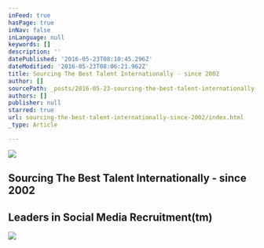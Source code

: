 ```yaml
---
inFeed: true
hasPage: true
inNav: false
inLanguage: null
keywords: []
description: ''
datePublished: '2016-05-23T08:10:45.296Z'
dateModified: '2016-05-23T08:06:21.962Z'
title: Sourcing The Best Talent Internationally - since 2002
author: []
sourcePath: _posts/2016-05-23-sourcing-the-best-talent-internationally-since-2002.md
authors: []
publisher: null
starred: true
url: sourcing-the-best-talent-internationally-since-2002/index.html
_type: Article

---
```

![](https://the-grid-user-content.s3-us-west-2.amazonaws.com/c0c6ef1e-3528-481f-8f9b-b2f23fe9c6d4.jpg)

## Sourcing The Best Talent Internationally - since 2002

## Leaders in Social Media Recruitment(tm)
![](https://the-grid-user-content.s3-us-west-2.amazonaws.com/2c5bf0a0-ab35-4775-8095-b37fc7393c91.png)